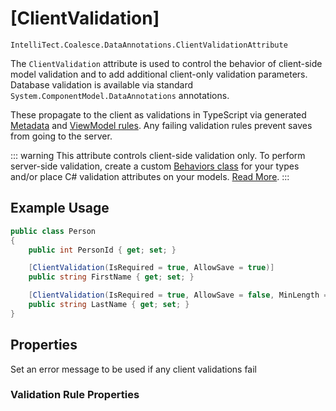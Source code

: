 # [ClientValidation]

`IntelliTect.Coalesce.DataAnnotations.ClientValidationAttribute`

The `ClientValidation`
attribute is used to control the behavior of client-side model validation
and to add additional client-only validation parameters. Database validation is available via standard `System.ComponentModel.DataAnnotations` annotations. 

These propagate to the client as validations in TypeScript via generated [Metadata](/stacks/vue/layers/metadata.md) and [ViewModel rules](/stacks/vue/layers/viewmodels.md). Any failing validation rules prevent saves from going to the server. 

::: warning
This attribute controls client-side validation only. To perform server-side validation, create a custom [Behaviors class](/modeling/model-components/behaviors.md) for your types and/or place C# validation attributes on your models. [Read More](/topics/security.md#server-side-data-validation).
:::
    

## Example Usage

``` c#
public class Person
{
    public int PersonId { get; set; }

    [ClientValidation(IsRequired = true, AllowSave = true)]
    public string FirstName { get; set; }

    [ClientValidation(IsRequired = true, AllowSave = false, MinLength = 1, MaxLength = 100)]
    public string LastName { get; set; }
}
```

## Properties

<Prop def="public string ErrorMessage { get; set; }" />

Set an error message to be used if any client validations fail

### Validation Rule Properties

<CodeTabs>
<template #vue>

In addition to the following properties, you also customize validation on a per-instance basis of the [ViewModels](/stacks/vue/layers/viewmodels.md#viewmodels) using the [Rules/Validation](/stacks/vue/layers/viewmodels.md#rules-validation) methods.

``` c#
public bool IsRequired { get; set; }
public double MinValue { get; set; } = double.MaxValue;
public double MaxValue { get; set; } = double.MinValue;
public double MinLength { get; set; } = double.MaxValue;
public double MaxLength { get; set; } = double.MinValue;
public string Pattern { get; set; }
public bool IsEmail { get; set; }
public bool IsPhoneUs { get; set; }
```

</template>
</CodeTabs>
